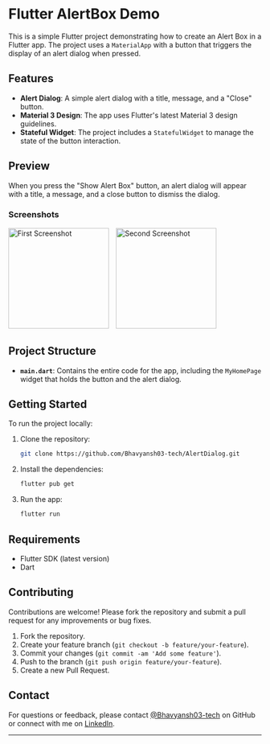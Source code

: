 # Flutter AlertBox Demo

This is a simple Flutter project demonstrating how to create an Alert Box in a Flutter app. The project uses a `MaterialApp` with a button that triggers the display of an alert dialog when pressed.

## Features
- **Alert Dialog**: A simple alert dialog with a title, message, and a "Close" button.
- **Material 3 Design**: The app uses Flutter's latest Material 3 design guidelines.
- **Stateful Widget**: The project includes a `StatefulWidget` to manage the state of the button interaction.

## Preview
When you press the "Show Alert Box" button, an alert dialog will appear with a title, a message, and a close button to dismiss the dialog.
### Screenshots
<img src="https://github.com/user-attachments/assets/4995e9b3-fa5d-48da-a50c-9ad43e7bda36" alt="First Screenshot" style="width: 200px; height: auto; margin-right: 10px;">
    <img src="https://github.com/user-attachments/assets/05ba8f6d-9111-4b98-ac3b-73caea554997" alt="Second Screenshot" style="width: 200px; height: auto;">

## Project Structure
- **`main.dart`**: Contains the entire code for the app, including the `MyHomePage` widget that holds the button and the alert dialog.

## Getting Started

To run the project locally:

1. Clone the repository:
   ```bash
   git clone https://github.com/Bhavyansh03-tech/AlertDialog.git
   ```
2. Install the dependencies:
   ```bash
   flutter pub get
   ```
3. Run the app:
   ```bash
   flutter run
   ```

## Requirements
- Flutter SDK (latest version)
- Dart

## Contributing

Contributions are welcome! Please fork the repository and submit a pull request for any improvements or bug fixes.

1. Fork the repository.
2. Create your feature branch (`git checkout -b feature/your-feature`).
3. Commit your changes (`git commit -am 'Add some feature'`).
4. Push to the branch (`git push origin feature/your-feature`).
5. Create a new Pull Request.

## Contact

For questions or feedback, please contact [@Bhavyansh03-tech](https://github.com/Bhavyansh03-tech) on GitHub or connect with me on [LinkedIn](https://www.linkedin.com/in/bhavyansh03/).

---
